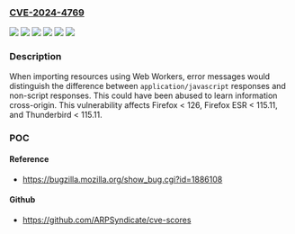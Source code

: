 ### [CVE-2024-4769](https://cve.mitre.org/cgi-bin/cvename.cgi?name=CVE-2024-4769)
![](https://img.shields.io/static/v1?label=Product&message=Firefox%20ESR&color=blue)
![](https://img.shields.io/static/v1?label=Product&message=Firefox&color=blue)
![](https://img.shields.io/static/v1?label=Product&message=Thunderbird&color=blue)
![](https://img.shields.io/static/v1?label=Version&message=unspecified%3C%20115.11%20&color=brighgreen)
![](https://img.shields.io/static/v1?label=Version&message=unspecified%3C%20126%20&color=brighgreen)
![](https://img.shields.io/static/v1?label=Vulnerability&message=Cross-origin%20responses%20could%20be%20distinguished%20between%20script%20and%20non-script%20content-types&color=brighgreen)

### Description

When importing resources using Web Workers, error messages would distinguish the difference between `application/javascript` responses and non-script responses.  This could have been abused to learn information cross-origin. This vulnerability affects Firefox < 126, Firefox ESR < 115.11, and Thunderbird < 115.11.

### POC

#### Reference
- https://bugzilla.mozilla.org/show_bug.cgi?id=1886108

#### Github
- https://github.com/ARPSyndicate/cve-scores

